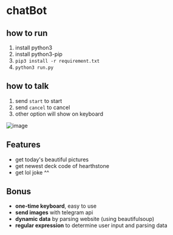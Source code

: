 # chatBot

## how to run
1. install python3
2. install python3-pip
2. `pip3 install -r requirement.txt`
3. `python3 run.py`

## how to talk
1. send `start` to start
2. send `cancel` to cancel
3. other option will show on keyboard

![image](https://github.com/etc276/TOC-Project-2017/blob/master/img/show-fsm.png)

## Features
* get today's beautiful pictures
* get newest deck code of hearthstone
* get lol joke ^^

## Bonus
* **one-time keyboard**, easy to use
* **send images** with telegram api
* **dynamic data** by parsing website (using beautifulsoup)
* **regular expression** to determine user input and parsing data
